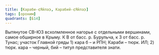 ```yaml
---
title: [Караби-❮Яйла❯, Карабий-❮Яйла❯]
tags: [ороним]
quadrants: [Б14]
---
```


Вытянутое СВ–ЮЗ всхолмленное нагорье с отдельными вершинами, самое обширное в
Крыму. К В от басс. р. Бурульча, к З от басс. р. Тунас; участок Главной гряды 1)
кара б – и РПН; Караби – тюрк. ИЛ; 2) тюрк. кара – черный, бий – титул
представителя знати.
